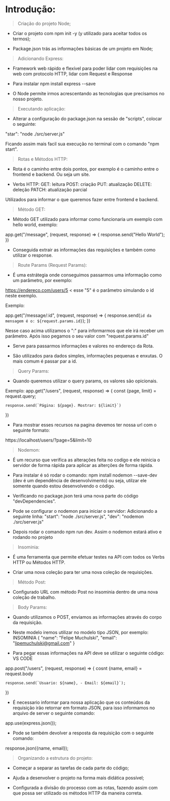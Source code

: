 # Introdução:

> Criação do projeto Node;
- Criar o projeto com npm init -y (y utilizado para aceitar todos os termos);

- Package.json trás as informações básicas de um projeto em Node;

> Adicionando Express:
- Framework web rápido e flexível para poder lidar com requisições na web com protocolo HTTP, lidar com Request e Response

- Para instalar npm install express --save

- O Node permite irmos acrescentando as tecnologias que precisamos no nosso projeto.

> Executando aplicação:
- Alterar a configuração do package.json na sessão de "scripts", colocar o seguinte:

"star": "node ./src/server.js"

Ficando assim mais facil sua execução no terminal com o comando "npm start".

> Rotas e Métodos HTTP:
- Rota é o caminho entre dois pontos, por exemplo é o caminho entre o frontend e backend. Ou seja um site. 

- Verbs HTTP:
GET: leitura
POST: criação
PUT: atualização
DELETE: deleção
PATCH: atualização parcial

Utilizados para informar o que queremos fazer entre frontend e backend.

> Método GET:
- Método GET utilizado para informar como funcionaria um exemplo com hello world, exemplo:

app.get("/message", (request, response) => {
    response.send("Hello World");
})


- Conseguida extrair as informações das requisições e também como utilizar o response.


> Route Params (Request Params):
- É uma estrátegia onde conseguimos passarmos uma informação como um parâmetro, por exemplo:

https://endereco.com/users/5  < esse "5" é o parâmetro simulando o id neste exemplo.

Exemplo:

app.get("/message/:id", (request, response) => {
    response.send(`id da mensagem é o: ${request.params.id}`);
})

Nesse caso acima utilizamos o ":" para informarmos que ele irá receber um parâmetro. Após isso pegamos o seu valor com "request.params.id"

- Serve para passarmos informações e valores no endereço da Rota.

- São utilizados para dados simples, informações pequenas e enxutas. O mais comum é passar par a id.

> Query Params:
- Quando queremos utilizar o query params, os valores são opicionais.

Exemplo:
app.get("/users", (request, response) => {
    const {page, limit} = request.query;

    response.send(`Página: ${page}. Mostrar: ${limit}`)
})

- Para mostrar esses recursos na pagina devemos ter nossa url com o seguinte formato:

https://localhost/users/?page=5&limit=10

> Nodemon:
- É um recurso que verifica as alterações feita no codígo e ele reinicia o servidor de forma rápida para aplicar as alterções de forma rápida.

- Para instalar é só rodar o comando:
 npm install nodemon --save-dev  (dev é um dependência de desenvolvimento) ou seja, utilzar ele somente quando estou desenvolvendo o código.

- Verificando no package.json terá uma nova parte do código "devDependencies".

- Pode se configurar o nodemon para iniciar o servidor:
Adicionando a seguinte linha:
 "start": "node ./src/server.js",
    "dev": "nodemon ./src/server.js"

- Depois rodar o comando npm run dev. Assim o nodemon estará ativo e rodando no projeto

> Insominia:
- É uma ferramenta que permite efetuar testes na API com todos os Verbs HTTP ou Métodos HTTP.

- Criar uma nova coleção para ter uma nova coleção de requisições.

> Método Post:
- Configurado URL com método Post no insominia dentro de uma nova coleção de trabalho.

> Body Params:
- Quando utilizamos o POST, enviamos as informações através do corpo da requisição.

- Neste modelo iremos utilizar no modelo tipo JSON, por exemplo:
INSOMINIA
{
    "name": "Felipe Muchulski",
    "email": "lipemuchulski@gmail.com"
}

- Para pegar essas informações na API deve se utilizar o seguinte código:
VS CODE

app.post("/users", (request, response) => {
    cosnt {name, email} = request.body

    response.send(`Usuario: ${name}, - Email: ${email}`);
})

- É necessario informar para nossa aplicação que os conteúdos da requisição irão retornar em formato JSON, para isso informamos no arquivo de server o seguinte comando:

app.use(express.json());

- Pode se também devolver a resposta da requisição com o seguinte comando:

response.json({name, email});

> Organizando a estrutura do projeto:
- Começar a separar as tarefas de cada parte do código;

- Ajuda a desenvolver o projeto na forma mais didática possível;

- Configurada a divisão do processo com as rotas, fazendo assim com que possa ser utilizado os métodos HTTP da maneira correta. 
